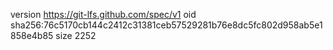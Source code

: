 version https://git-lfs.github.com/spec/v1
oid sha256:76c5170cb144c2412c31381ceb57529281b76e8dc5fc802d958ab5e1858e4b85
size 2252
